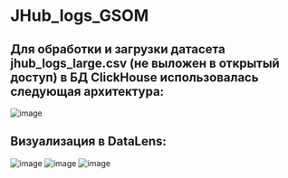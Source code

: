 # JHub_logs_GSOM
## Для обработки и загрузки датасета jhub_logs_large.csv (не выложен в открытый доступ) в БД ClickHouse использовалась следующая архитектура: 
![image](https://user-images.githubusercontent.com/114469801/235177733-2b2c4bfb-c823-4e32-a2de-0fc9baadbeb0.png)



## Визуализация в DataLens:
![image](https://user-images.githubusercontent.com/114469801/235179138-9115c815-f763-4108-bf61-3f0d365e0695.png)
![image](https://user-images.githubusercontent.com/114469801/235179201-1378813c-cf44-477d-a55c-8c05215f2d9d.png)
![image](https://user-images.githubusercontent.com/114469801/235179262-6cf0c3b5-bf46-4bf3-a76e-5f6f75eba9e5.png)
